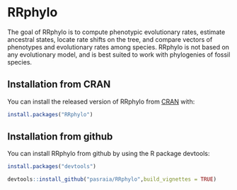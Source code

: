 
<!-- README.md is generated from README.Rmd. Please edit that file -->

# RRphylo

The goal of RRphylo is to compute phenotypic evolutionary rates,
estimate ancestral states, locate rate shifts on the tree, and compare
vectors of phenotypes and evolutionary rates among species. RRphylo is
not based on any evolutionary model, and is best suited to work with
phylogenies of fossil species.

## Installation from CRAN

You can install the released version of RRphylo from
[CRAN](https://CRAN.R-project.org) with:

``` r
install.packages("RRphylo")
```

## Installation from github

You can install RRphylo from github by using the R package devtools:

``` r
install.packages("devtools")

devtools::install_github("pasraia/RRphylo",build_vignettes = TRUE)
```
